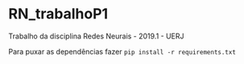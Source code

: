 # RN_trabalhoP1
Trabalho da disciplina Redes Neurais - 2019.1 - UERJ

Para puxar as dependências fazer
`pip install -r requirements.txt`
